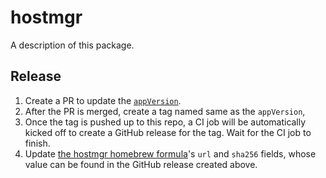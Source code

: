 # hostmgr

A description of this package.

## Release

1. Create a PR to update the [`appVersion`](Sources/hostmgr/main.swift).
1. After the PR is merged, create a tag named same as the `appVersion`,
1. Once the tag is pushed up to this repo, a CI job will be automatically kicked off to create a GitHub release for the tag. Wait for the CI job to finish.
1. Update [the hostmgr homebrew formula](https://github.com/Automattic/homebrew-build-tools/blob/trunk/hostmgr.rb)'s `url` and `sha256` fields, whose value can be found in the GitHub release created above.
